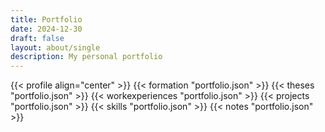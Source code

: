 ```yaml
---
title: Portfolio
date: 2024-12-30
draft: false
layout: about/single
description: My personal portfolio
---
```


 {{< profile align="center" >}}
 {{< formation "portfolio.json" >}}
 {{< theses "portfolio.json" >}}
 {{< workexperiences "portfolio.json" >}}
 {{< projects "portfolio.json" >}}
 {{< skills "portfolio.json" >}}
 {{< notes "portfolio.json" >}}
